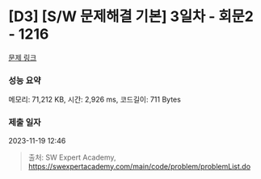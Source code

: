 # [D3] [S/W 문제해결 기본] 3일차 - 회문2 - 1216 

[문제 링크](https://swexpertacademy.com/main/code/problem/problemDetail.do?contestProbId=AV14Rq5aABUCFAYi) 

### 성능 요약

메모리: 71,212 KB, 시간: 2,926 ms, 코드길이: 711 Bytes

### 제출 일자

2023-11-19 12:46



> 출처: SW Expert Academy, https://swexpertacademy.com/main/code/problem/problemList.do
